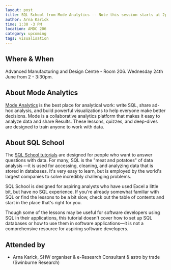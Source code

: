 ```yaml
---
layout: post
title: SQL School from Mode Analytics -- Note this session starts at 2pm
author: Arna Karick
time: 1:30 -3 PM
location: AMDC 206
category: upcoming
tags: visualisation
---
```


## Where & When

Advanced Manufacturing and Design Centre - Room 206. Wednesday 24th June from 2 - 3:30pm.

## About Mode Analytics ##

[Mode Analytics](https://modeanalytics.com) is the best place for analytical work: write SQL, share ad-hoc analysis, and build powerful visualizations to help everyone make better decisions. Mode is a collaborative analytics platform that makes it easy to analyze data and share Results. These lessons, quizzes, and deep-dives are designed to train anyone to work with data.

## About SQL School ##

The [SQL School tutorials](http://sqlschool.modeanalytics.com) are designed for people who want to answer questions with data. For many, SQL is the "meat and potatoes" of data analysis —it is used for accessing, cleaning, and analyzing data that is stored in databases. It's very easy to learn, but is employed by the world's largest companies to solve incredibly challenging problems.

SQL School is designed for aspiring analysts who have used Excel a little bit, but have no SQL experience. If you're already somewhat familiar with SQL or find the lessons to be a bit slow, check out the table of contents and start in the place that's right for you.

Though some of the lessons may be useful for software developers using SQL in their applications, this tutorial doesn't cover how to set up SQL databases or how to use them in software applications—it is not a comprehensive resource for aspiring software developers.


## Attended by

* Arna Karick, SHW organiser & e-Research Consultant & astro by trade (Swinburne Research)
